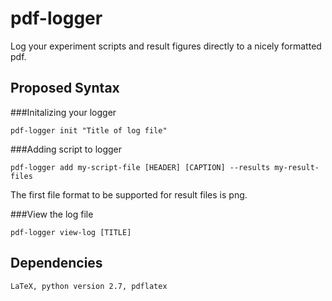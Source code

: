 pdf-logger
==========

Log your experiment scripts and result figures directly to a nicely formatted pdf.

Proposed Syntax
---------------
###Initalizing your logger

    pdf-logger init "Title of log file"

###Adding script to logger

    pdf-logger add my-script-file [HEADER] [CAPTION] --results my-result-files

The first file format to be supported for result files is png.

###View the log file

    pdf-logger view-log [TITLE]


Dependencies
------------
    LaTeX, python version 2.7, pdflatex